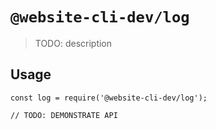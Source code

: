 # `@website-cli-dev/log`

> TODO: description

## Usage

```
const log = require('@website-cli-dev/log');

// TODO: DEMONSTRATE API
```
